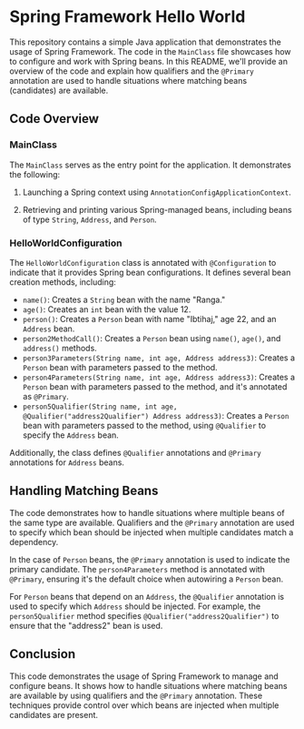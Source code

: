 # Spring Framework Hello World

This repository contains a simple Java application that demonstrates the usage of Spring Framework. The code in the `MainClass` file showcases how to configure and work with Spring beans. In this README, we'll provide an overview of the code and explain how qualifiers and the `@Primary` annotation are used to handle situations where matching beans (candidates) are available.

## Code Overview

### MainClass

The `MainClass` serves as the entry point for the application. It demonstrates the following:

1. Launching a Spring context using `AnnotationConfigApplicationContext`.

2. Retrieving and printing various Spring-managed beans, including beans of type `String`, `Address`, and `Person`.

### HelloWorldConfiguration

The `HelloWorldConfiguration` class is annotated with `@Configuration` to indicate that it provides Spring bean configurations. It defines several bean creation methods, including:

- `name()`: Creates a `String` bean with the name "Ranga."
- `age()`: Creates an `int` bean with the value 12.
- `person()`: Creates a `Person` bean with name "Ibtihaj," age 22, and an `Address` bean.
- `person2MethodCall()`: Creates a `Person` bean using `name()`, `age()`, and `address()` methods.
- `person3Parameters(String name, int age, Address address3)`: Creates a `Person` bean with parameters passed to the method.
- `person4Parameters(String name, int age, Address address3)`: Creates a `Person` bean with parameters passed to the method, and it's annotated as `@Primary`.
- `person5Qualifier(String name, int age, @Qualifier("address2Qualifier") Address address3)`: Creates a `Person` bean with parameters passed to the method, using `@Qualifier` to specify the `Address` bean.

Additionally, the class defines `@Qualifier` annotations and `@Primary` annotations for `Address` beans.

## Handling Matching Beans

The code demonstrates how to handle situations where multiple beans of the same type are available. Qualifiers and the `@Primary` annotation are used to specify which bean should be injected when multiple candidates match a dependency.

In the case of `Person` beans, the `@Primary` annotation is used to indicate the primary candidate. The `person4Parameters` method is annotated with `@Primary`, ensuring it's the default choice when autowiring a `Person` bean.

For `Person` beans that depend on an `Address`, the `@Qualifier` annotation is used to specify which `Address` should be injected. For example, the `person5Qualifier` method specifies `@Qualifier("address2Qualifier")` to ensure that the "address2" bean is used.

## Conclusion

This code demonstrates the usage of Spring Framework to manage and configure beans. It shows how to handle situations where matching beans are available by using qualifiers and the `@Primary` annotation. These techniques provide control over which beans are injected when multiple candidates are present.